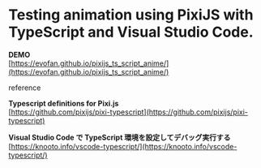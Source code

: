 # Testing animation using PixiJS with TypeScript and Visual Studio Code.

**DEMO**  
[https://evofan.github.io/pixijs_ts_script_anime/](https://evofan.github.io/pixijs_ts_script_anime/)  

reference  

**Typescript definitions for Pixi.js**  
[https://github.com/pixijs/pixi-typescript](https://github.com/pixijs/pixi-typescript)  

**Visual Studio Code で TypeScript 環境を設定してデバッグ実行する**  
[https://knooto.info/vscode-typescript/](https://knooto.info/vscode-typescript/)  
